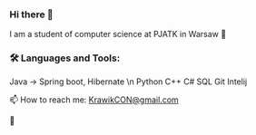 ### Hi there 👋

I am a student of computer science at PJATK in Warsaw 🚀

### 🛠️ Languages and Tools:

Java -> Spring boot, Hibernate \n
Python
C++
C#
SQL
Git
Intelij


📫 How to reach me: KrawikCON@gmail.com

👋
